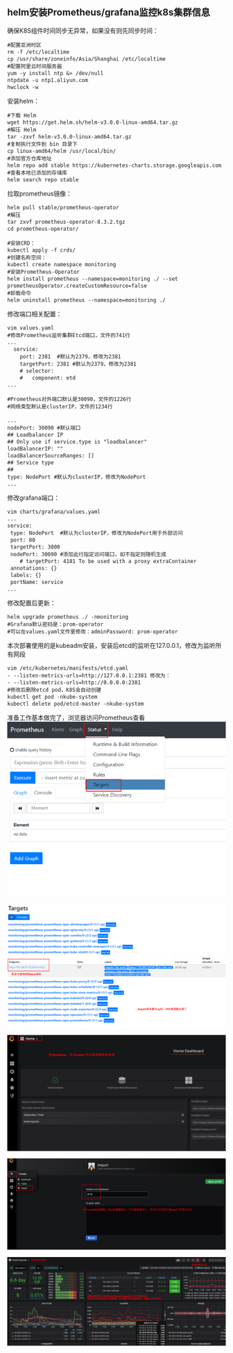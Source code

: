 ## helm安装Prometheus/grafana监控k8s集群信息

确保K8S组件时间同步无异常，如果没有则先同步时间： 

    #配置亚洲时区
    rm -f /etc/localtime
    cp /usr/share/zoneinfo/Asia/Shanghai /etc/localtime
    #配置阿里云时间服务器
    yum -y install ntp &> /dev/null
    ntpdate -u ntp1.aliyun.com
    hwclock -w

安装helm：

    #下载 Helm 
    wget https://get.helm.sh/helm-v3.0.0-linux-amd64.tar.gz
    #解压 Helm
    tar -zxvf helm-v3.0.0-linux-amd64.tar.gz
    #复制执行文件到 bin 目录下
    cp linux-amd64/helm /usr/local/bin/
    #添加官方仓库地址
    helm repo add stable https://kubernetes-charts.storage.googleapis.com
    #查看本地已添加的存储库
    helm search repo stable
拉取prometheus镜像：

    helm pull stable/prometheus-operator
    #解压
    tar zxvf prometheus-operator-8.3.2.tgz
    cd prometheus-operator/
    
    #安装CRD：
    kubectl apply -f crds/
    #创建名称空间：
    kubectl create namespace monitoring
    #安装Prometheus-Operator
    helm install prometheus --namespace=monitoring ./ --set prometheusOperator.createCustomResource=false
    #卸载命令
    helm uninstall prometheus --namespace=monitoring ./ 
    
修改端口相关配置：

    vim values.yaml
    #修改Prometheus监听集群Etcd端口，文件的741行
    ...
      service:
        port: 2381  #默认为2379，修改为2381
        targetPort: 2381 #默认为2379，修改为2381
        # selector:
        #   component: etd
    ...
    
    #Prometheus对外端口默认是30090，文件的1226行
    #网络类型默认是clusterIP，文件的1234行
    
    ...
    nodePort: 30090 #默认端口
    ## Loadbalancer IP
    ## Only use if service.type is "loadbalancer"
    loadBalancerIP: ""
    loadBalancerSourceRanges: []
    ## Service type
    ##
    type: NodePort #默认为clusterIP，修改为NodePort
    ...
    
修改grafana端口：
    
    vim charts/grafana/values.yaml
    ...
    service:
     type: NodePort  #默认为clusterIP，修改为NodePort用于外部访问
     port: 80
     targetPort: 3000
     nodePort: 30090 #添加此行指定访问端口，如不指定则随机生成
        # targetPort: 4181 To be used with a proxy extraContainer
     annotations: {}
     labels: {}
     portName: service
    ... 
修改配置后更新：

	helm upgrade prometheus ./ -nmonitoring
	#Grafana默认密码是：prom-operator
	#可以在values.yaml文件里修改：adminPassword: prom-operator
本次部署使用的是kubeadm安装，安装后etcd的监听在127.0.0.1，修改为监听所有网段
```
vim /etc/kubernetes/manifests/etcd.yaml
- --listen-metrics-urls=http://127.0.0.1:2381 修改为：
- --listen-metrics-urls=http://0.0.0.0:2381
#修改后删除etcd pod，K8S会自动创建
kubectl get pod -nkube-system
kubectl delete pod/etcd-master -nkube-system
```
准备工作基本做完了，浏览器访问Prometheus查看
![Image text](https://github.com/pornhub91/helm/blob/master/png/prometheus.png)

![Image text](https://github.com/pornhub91/helm/blob/master/png/Prometheus1.png)

![Image text](https://github.com/pornhub91/helm/blob/master/png/grafana.png)

![Image text](https://github.com/pornhub91/helm/blob/master/png/grafana1.png)

![Image text](https://github.com/pornhub91/helm/blob/master/png/grafana2.png)
